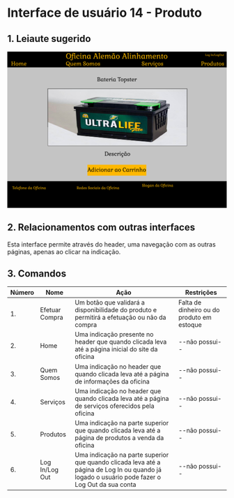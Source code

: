 # Interface de usuário 14 - Produto

## 1. Leiaute sugerido

![Produto](leiaute/ProdutoUsuario.png)

## 2. Relacionamentos com outras interfaces

Esta interface permite através do header, uma navegação com as outras páginas, apenas ao clicar na indicação.

## 3. Comandos

| **Número** | **Nome** | **Ação** | **Restrições** |
| --- | --- | --- | --- |
|1. | Efetuar Compra | Um botão que validará a disponibilidade do produto e permitirá a efetuação ou não da compra | Falta de dinheiro ou do produto em estoque |
|2. | Home | Uma indicação presente no header que quando clicada leva até a página inicial do site da oficina | --não possui-- |
|3. | Quem Somos | Uma indicação no header que quando clicada leva até a página de informações da oficina | --não possui-- |
|4. | Serviços | Uma indicação no header que quando clicada leva até a página de serviços oferecidos pela oficina | --não possui-- |
|5. | Produtos | Uma indicação na parte superior que quando clicada leva até a página de produtos a venda da oficina | --não possui-- |
|6. | Log In/Log Out | Uma indicação na parte superior que quando clicada leva até a página de Log In ou quando já logado o usuário pode fazer o Log Out da sua conta | --não possui-- |

